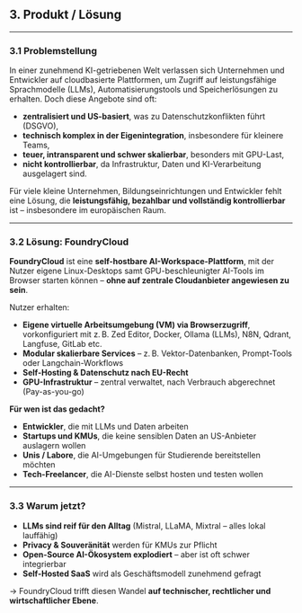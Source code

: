 
## **3. Produkt / Lösung**

---

### **3.1 Problemstellung**

In einer zunehmend KI-getriebenen Welt verlassen sich Unternehmen und Entwickler auf cloudbasierte Plattformen, um Zugriff auf leistungsfähige Sprachmodelle (LLMs), Automatisierungstools und Speicherlösungen zu erhalten.
Doch diese Angebote sind oft:

* **zentralisiert und US-basiert**, was zu Datenschutzkonflikten führt (DSGVO),
* **technisch komplex in der Eigenintegration**, insbesondere für kleinere Teams,
* **teuer, intransparent und schwer skalierbar**, besonders mit GPU-Last,
* **nicht kontrollierbar**, da Infrastruktur, Daten und KI-Verarbeitung ausgelagert sind.

Für viele kleine Unternehmen, Bildungseinrichtungen und Entwickler fehlt eine Lösung, die **leistungsfähig, bezahlbar und vollständig kontrollierbar** ist – insbesondere im europäischen Raum.

---

### **3.2 Lösung: FoundryCloud**

**FoundryCloud** ist eine **self-hostbare AI-Workspace-Plattform**, mit der Nutzer eigene Linux-Desktops samt GPU-beschleunigter AI-Tools im Browser starten können – **ohne auf zentrale Cloudanbieter angewiesen zu sein**.

Nutzer erhalten:

* **Eigene virtuelle Arbeitsumgebung (VM) via Browserzugriff**, vorkonfiguriert mit z. B. Zed Editor, Docker, Ollama (LLMs), N8N, Qdrant, Langfuse, GitLab etc.
* **Modular skalierbare Services** – z. B. Vektor-Datenbanken, Prompt-Tools oder Langchain-Workflows
* **Self-Hosting & Datenschutz nach EU-Recht**
* **GPU-Infrastruktur** – zentral verwaltet, nach Verbrauch abgerechnet (Pay-as-you-go)

**Für wen ist das gedacht?**

* **Entwickler**, die mit LLMs und Daten arbeiten
* **Startups und KMUs**, die keine sensiblen Daten an US-Anbieter auslagern wollen
* **Unis / Labore**, die AI-Umgebungen für Studierende bereitstellen möchten
* **Tech-Freelancer**, die AI-Dienste selbst hosten und testen wollen

---

### **3.3 Warum jetzt?**

* **LLMs sind reif für den Alltag** (Mistral, LLaMA, Mixtral – alles lokal lauffähig)
* **Privacy & Souveränität** werden für KMUs zur Pflicht
* **Open-Source AI-Ökosystem explodiert** – aber ist oft schwer integrierbar
* **Self-Hosted SaaS** wird als Geschäftsmodell zunehmend gefragt

→ FoundryCloud trifft diesen Wandel **auf technischer, rechtlicher und wirtschaftlicher Ebene**.

